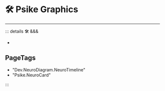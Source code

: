 # 🛠 Psike Graphics

---

<!-- =================================================== -->
<!-- =================================================== -->
<!-- =================================================== -->
<!-- =================================================== -->
<!-- =================================================== -->
::: details 🛠 <dev>&&&</dev>

-

<h2>PageTags</h2>

- "Dev.NeuroDiagram.NeuroTimeline"
- "Psike.NeuroCard"



:::
